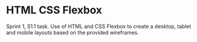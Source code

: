 # HTML CSS Flexbox
 
Sprint 1, S1.1 task.
Use of HTML and CSS Flexbox to create a desktop, tablet and mobile layouts based on the provided wireframes. 
